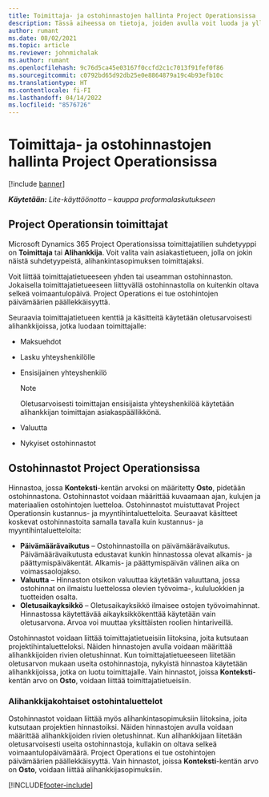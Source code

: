 ```yaml
---
title: Toimittaja- ja ostohinnastojen hallinta Project Operationsissa
description: Tässä aiheessa on tietoja, joiden avulla voit luoda ja ylläpitää toimittajatietoja sekä ostohintaluetteloita alihankkijoita varten.
author: rumant
ms.date: 08/02/2021
ms.topic: article
ms.reviewer: johnmichalak
ms.author: rumant
ms.openlocfilehash: 9c76d5ca45e03167f0ccfd2c1c7013f91fef0f86
ms.sourcegitcommit: c0792bd65d92db25e0e8864879a19c4b93efb10c
ms.translationtype: HT
ms.contentlocale: fi-FI
ms.lasthandoff: 04/14/2022
ms.locfileid: "8576726"
---
```

# <a name="vendor-and-purchase-price-list-management-in-project-operations"></a>Toimittaja- ja ostohinnastojen hallinta Project Operationsissa

[!include [banner](../../includes/dataverse-preview.md)]

_**Käytetään:** Lite-käyttöönotto – kauppa proformalaskutukseen_

## <a name="vendors-in-project-operations"></a>Project Operationsin toimittajat

Microsoft Dynamics 365 Project Operationsissa toimittajatilien suhdetyyppi on **Toimittaja** tai **Alihankkija**. Voit valita vain asiakastietueen, jolla on jokin näistä suhdetyypeistä, alihankintasopimuksen toimittajaksi.

Voit liittää toimittajatietueeseen yhden tai useamman ostohinnaston. Jokaisella toimittajatietueeseen liittyvällä ostohinnastolla on kuitenkin oltava selkeä voimaantulopäivä. Project Operations ei tue ostohintojen päivämäärien päällekkäisyyttä.

Seuraavia toimittajatietueen kenttiä ja käsitteitä käytetään oletusarvoisesti alihankkijoissa, jotka luodaan toimittajalle:

- Maksuehdot
- Lasku yhteyshenkilölle
- Ensisijainen yhteyshenkilö

    > [!NOTE]
    > Oletusarvoisesti toimittajan ensisijaista yhteyshenkilöä käytetään alihankkijan toimittajan asiakaspäällikkönä.

- Valuutta
- Nykyiset ostohinnastot

## <a name="purchase-price-lists-in-project-operations"></a>Ostohinnastot Project Operationsissa

Hinnastoa, jossa **Konteksti**-kentän arvoksi on määritetty **Osto**, pidetään ostohinnastona. Ostohinnastot voidaan määrittää kuvaamaan ajan, kulujen ja materiaalien ostohintojen luetteloa. Ostohinnastot muistuttavat Project Operationsin kustannus- ja myyntihintaluetteloita. Seuraavat käsitteet koskevat ostohinnastoita samalla tavalla kuin kustannus- ja myyntihintaluetteloita:

- **Päivämäärävaikutus** – Ostohinnastoilla on päivämäärävaikutus. Päivämäärävaikutusta edustavat kunkin hinnastossa olevat alkamis- ja päättymispäiväkentät. Alkamis- ja päättymispäivän välinen aika on voimassaolojakso.
- **Valuutta** – Hinnaston otsikon valuuttaa käytetään valuuttana, jossa ostohinnat on ilmaistu luettelossa olevien työvoima-, kululuokkien ja tuotteiden osalta.
- **Oletusaikayksikkö** – Oletusaikayksikkö ilmaisee ostojen työvoimahinnat. Hinnastossa käytettävää aikayksikkökenttää käytetään vain oletusarvona. Arvoa voi muuttaa yksittäisten roolien hintariveillä.

Ostohinnastot voidaan liittää toimittajatietueisiin liitoksina, joita kutsutaan projektihintaluetteloksi. Näiden hinnastojen avulla voidaan määrittää alihankkijoiden rivien oletushinnat. Kun toimittajatietueeseen liitetään oletusarvon mukaan useita ostohinnastoja, nykyistä hinnastoa käytetään alihankkijoissa, jotka on luotu toimittajalle. Vain hinnastot, joissa **Konteksti**-kentän arvo on **Osto**, voidaan liittää toimittajatietueisiin.

### <a name="subcontract-specific-purchase-price-lists"></a>Alihankkijakohtaiset ostohintaluettelot

Ostohinnastot voidaan liittää myös alihankintasopimuksiin liitoksina, joita kutsutaan projektien hinnastoiksi. Näiden hinnastojen avulla voidaan määrittää alihankkijoiden rivien oletushinnat. Kun alihankkijaan liitetään oletusarvoisesti useita ostohinnastoja, kullakin on oltava selkeä voimaantulopäivämäärä. Project Operations ei tue ostohintojen päivämäärien päällekkäisyyttä. Vain hinnastot, joissa **Konteksti**-kentän arvo on **Osto**, voidaan liittää alihankkijasopimuksiin.

[!INCLUDE[footer-include](../../includes/footer-banner.md)]

